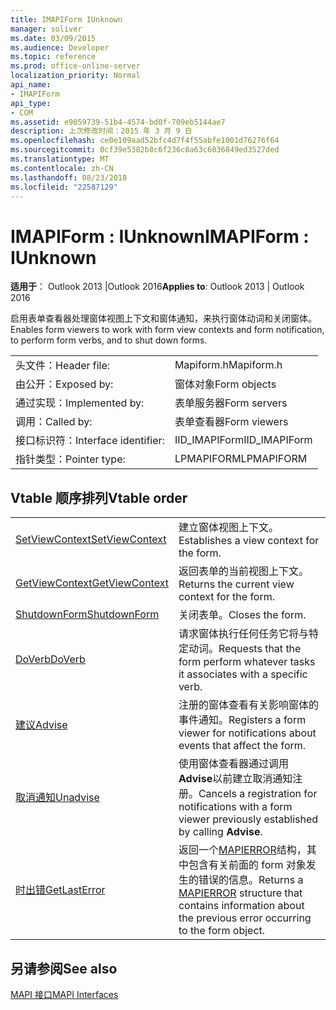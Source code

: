 ```yaml
---
title: IMAPIForm IUnknown
manager: soliver
ms.date: 03/09/2015
ms.audience: Developer
ms.topic: reference
ms.prod: office-online-server
localization_priority: Normal
api_name:
- IMAPIForm
api_type:
- COM
ms.assetid: e9059739-51b4-4574-bd0f-709eb5144ae7
description: 上次修改时间：2015 年 3 月 9 日
ms.openlocfilehash: ce0e109aad52bfc4d7f4f55abfe1001d76276f64
ms.sourcegitcommit: 0cf39e5382b8c6f236c8a63c6036849ed3527ded
ms.translationtype: MT
ms.contentlocale: zh-CN
ms.lasthandoff: 08/23/2018
ms.locfileid: "22587129"
---
```

# <a name="imapiform--iunknown"></a><span data-ttu-id="4a3ac-103">IMAPIForm : IUnknown</span><span class="sxs-lookup"><span data-stu-id="4a3ac-103">IMAPIForm : IUnknown</span></span>

  
  
<span data-ttu-id="4a3ac-104">**适用于**： Outlook 2013 |Outlook 2016</span><span class="sxs-lookup"><span data-stu-id="4a3ac-104">**Applies to**: Outlook 2013 | Outlook 2016</span></span> 
  
<span data-ttu-id="4a3ac-105">启用表单查看器处理窗体视图上下文和窗体通知，来执行窗体动词和关闭窗体。</span><span class="sxs-lookup"><span data-stu-id="4a3ac-105">Enables form viewers to work with form view contexts and form notification, to perform form verbs, and to shut down forms.</span></span>
  
|||
|:-----|:-----|
|<span data-ttu-id="4a3ac-106">头文件：</span><span class="sxs-lookup"><span data-stu-id="4a3ac-106">Header file:</span></span>  <br/> |<span data-ttu-id="4a3ac-107">Mapiform.h</span><span class="sxs-lookup"><span data-stu-id="4a3ac-107">Mapiform.h</span></span>  <br/> |
|<span data-ttu-id="4a3ac-108">由公开：</span><span class="sxs-lookup"><span data-stu-id="4a3ac-108">Exposed by:</span></span>  <br/> |<span data-ttu-id="4a3ac-109">窗体对象</span><span class="sxs-lookup"><span data-stu-id="4a3ac-109">Form objects</span></span>  <br/> |
|<span data-ttu-id="4a3ac-110">通过实现：</span><span class="sxs-lookup"><span data-stu-id="4a3ac-110">Implemented by:</span></span>  <br/> |<span data-ttu-id="4a3ac-111">表单服务器</span><span class="sxs-lookup"><span data-stu-id="4a3ac-111">Form servers</span></span>  <br/> |
|<span data-ttu-id="4a3ac-112">调用：</span><span class="sxs-lookup"><span data-stu-id="4a3ac-112">Called by:</span></span>  <br/> |<span data-ttu-id="4a3ac-113">表单查看器</span><span class="sxs-lookup"><span data-stu-id="4a3ac-113">Form viewers</span></span>  <br/> |
|<span data-ttu-id="4a3ac-114">接口标识符：</span><span class="sxs-lookup"><span data-stu-id="4a3ac-114">Interface identifier:</span></span>  <br/> |<span data-ttu-id="4a3ac-115">IID_IMAPIForm</span><span class="sxs-lookup"><span data-stu-id="4a3ac-115">IID_IMAPIForm</span></span>  <br/> |
|<span data-ttu-id="4a3ac-116">指针类型：</span><span class="sxs-lookup"><span data-stu-id="4a3ac-116">Pointer type:</span></span>  <br/> |<span data-ttu-id="4a3ac-117">LPMAPIFORM</span><span class="sxs-lookup"><span data-stu-id="4a3ac-117">LPMAPIFORM</span></span>  <br/> |
   
## <a name="vtable-order"></a><span data-ttu-id="4a3ac-118">Vtable 顺序排列</span><span class="sxs-lookup"><span data-stu-id="4a3ac-118">Vtable order</span></span>

|||
|:-----|:-----|
|[<span data-ttu-id="4a3ac-119">SetViewContext</span><span class="sxs-lookup"><span data-stu-id="4a3ac-119">SetViewContext</span></span>](imapiform-setviewcontext.md) <br/> |<span data-ttu-id="4a3ac-120">建立窗体视图上下文。</span><span class="sxs-lookup"><span data-stu-id="4a3ac-120">Establishes a view context for the form.</span></span>  <br/> |
|[<span data-ttu-id="4a3ac-121">GetViewContext</span><span class="sxs-lookup"><span data-stu-id="4a3ac-121">GetViewContext</span></span>](imapiform-getviewcontext.md) <br/> |<span data-ttu-id="4a3ac-122">返回表单的当前视图上下文。</span><span class="sxs-lookup"><span data-stu-id="4a3ac-122">Returns the current view context for the form.</span></span>  <br/> |
|[<span data-ttu-id="4a3ac-123">ShutdownForm</span><span class="sxs-lookup"><span data-stu-id="4a3ac-123">ShutdownForm</span></span>](imapiform-shutdownform.md) <br/> |<span data-ttu-id="4a3ac-124">关闭表单。</span><span class="sxs-lookup"><span data-stu-id="4a3ac-124">Closes the form.</span></span>  <br/> |
|[<span data-ttu-id="4a3ac-125">DoVerb</span><span class="sxs-lookup"><span data-stu-id="4a3ac-125">DoVerb</span></span>](imapiform-doverb.md) <br/> |<span data-ttu-id="4a3ac-126">请求窗体执行任何任务它将与特定动词。</span><span class="sxs-lookup"><span data-stu-id="4a3ac-126">Requests that the form perform whatever tasks it associates with a specific verb.</span></span>  <br/> |
|[<span data-ttu-id="4a3ac-127">建议</span><span class="sxs-lookup"><span data-stu-id="4a3ac-127">Advise</span></span>](imapiform-advise.md) <br/> |<span data-ttu-id="4a3ac-128">注册的窗体查看有关影响窗体的事件通知。</span><span class="sxs-lookup"><span data-stu-id="4a3ac-128">Registers a form viewer for notifications about events that affect the form.</span></span>  <br/> |
|[<span data-ttu-id="4a3ac-129">取消通知</span><span class="sxs-lookup"><span data-stu-id="4a3ac-129">Unadvise</span></span>](imapiform-unadvise.md) <br/> |<span data-ttu-id="4a3ac-130">使用窗体查看器通过调用**Advise**以前建立取消通知注册。</span><span class="sxs-lookup"><span data-stu-id="4a3ac-130">Cancels a registration for notifications with a form viewer previously established by calling **Advise**.</span></span>  <br/> |
|[<span data-ttu-id="4a3ac-131">时出错</span><span class="sxs-lookup"><span data-stu-id="4a3ac-131">GetLastError</span></span>](imapiform-getlasterror.md) <br/> |<span data-ttu-id="4a3ac-132">返回一个[MAPIERROR](mapierror.md)结构，其中包含有关前面的 form 对象发生的错误的信息。</span><span class="sxs-lookup"><span data-stu-id="4a3ac-132">Returns a [MAPIERROR](mapierror.md) structure that contains information about the previous error occurring to the form object.</span></span>  <br/> |
   
## <a name="see-also"></a><span data-ttu-id="4a3ac-133">另请参阅</span><span class="sxs-lookup"><span data-stu-id="4a3ac-133">See also</span></span>



[<span data-ttu-id="4a3ac-134">MAPI 接口</span><span class="sxs-lookup"><span data-stu-id="4a3ac-134">MAPI Interfaces</span></span>](mapi-interfaces.md)

